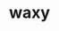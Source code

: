 ---
category: 4-letters
denotation: null
name: waxy
reference_link: https://www.etymonline.com/word/waxy
root_language: null
root_name: null
title: waxy
type: free
word_sums:
- respelling: waxy
  sum: 'Waxy + '
---